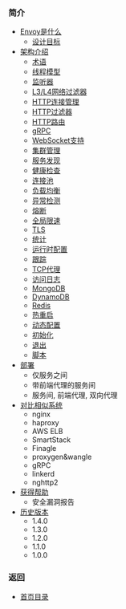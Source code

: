 ### 简介
- [Envoy是什么](Introduction/WhatisEnvoy.md)
	- [设计目标](Introduction/WhatisEnvoy.md)
- [架构介绍](Introduction/Architectureoverview.md)
	- [术语](Introduction/Architectureoverview/Terminology.md)
	- [线程模型](Introduction/Architectureoverview/Threadingmodel.md)
	- [监听器](Introduction/Architectureoverview/Listeners.md)
	- [L3/L4网络过滤器](Introduction/Architectureoverview/NetworkL3L4filters.md)
	- [HTTP连接管理](Introduction/Architectureoverview/HTTPconnectionmanagement.md)
	- [HTTP过滤器](Introduction/Architectureoverview/HTTPfilters.md)
	- [HTTP路由](Introduction/Architectureoverview/HTTProuting.md)
	- [gRPC](Introduction/Architectureoverview/gRPC.md)
	- [WebSocket支持](Introduction/Architectureoverview/WebSocketsupport.md)
	- [集群管理](Introduction/Architectureoverview/Clustermanager.md)
	- [服务发现](Introduction/Architectureoverview/Servicediscovery.md)
	- [健康检查](Introduction/Architectureoverview/Healthchecking.md)
	- [连接池](Introduction/Architectureoverview/Connectionpooling.md)
	- [负载均衡](Introduction/Architectureoverview/Loadbalancing.md)
	- [异常检测](Introduction/Architectureoverview/Outlierdetection.md)
	- [熔断](Introduction/Architectureoverview/Circuitbreaking.md)
	- [全局限速](Introduction/Architectureoverview/Globalratelimiting.md)
	- [TLS](Introduction/Architectureoverview/TLS.md)
	- [统计](Introduction/Architectureoverview/Statistics.md)
	- [运行时配置](Introduction/Architectureoverview/Runtimeconfiguration.md)
	- [跟踪](Introduction/Architectureoverview/Tracing.md)
	- [TCP代理](Introduction/Architectureoverview/TCPproxy.md)
	- [访问日志](Introduction/Architectureoverview/Accesslogging.md)
	- [MongoDB](Introduction/Architectureoverview/MongoDB.md)
	- [DynamoDB](Introduction/Architectureoverview/DynamoDB.md)
	- [Redis](Introduction/Architectureoverview/Redis.md)
	- [热重启](Introduction/Architectureoverview/Hotrestart.md)
	- [动态配置](Introduction/Architectureoverview/Dynamicconfiguration.md)
	- [初始化](Introduction/Architectureoverview/Initialization.md)
	- [退出](Introduction/Architectureoverview/Draining.md)
	- [脚本](Introduction/Architectureoverview/Scripting.md)
- [部署](Introduction/Deploymenttypes.md)
	- 仅服务之间
	- 带前端代理的服务间
	- 服务间, 前端代理, 双向代理
- [对比相似系统](Introduction/Comparisontosimilarsystems.md)
	- nginx
	- haproxy
	- AWS ELB
	- SmartStack
	- Finagle
	- proxygen&wangle
	- gRPC
	- linkerd
	- nghttp2
- [获得帮助](Introduction/Gettinghelp.md)
	- 安全漏洞报告
- [历史版本](Introduction/Versionhistory.md)
	- 1.4.0
	- 1.3.0
	- 1.2.0
	- 1.1.0
	- 1.0.0

### 返回
- [首页目录](README.md)
